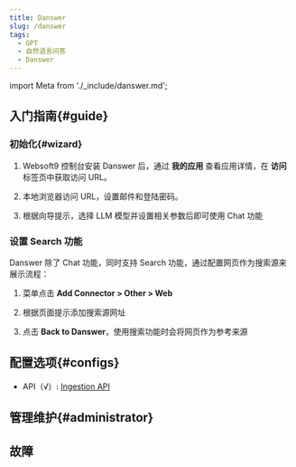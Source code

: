 ```yaml
---
title: Danswer
slug: /danswer
tags:
  - GPT
  - 自然语言问答
  - Danswer
---
```


import Meta from './_include/danswer.md';

<Meta name="meta" />

## 入门指南{#guide}

### 初始化{#wizard}

1. Websoft9 控制台安装 Danswer 后，通过 **我的应用** 查看应用详情，在 **访问** 标签页中获取访问 URL。

2. 本地浏览器访问 URL，设置邮件和登陆密码。

3. 根据向导提示，选择 LLM 模型并设置相关参数后即可使用 Chat 功能

###  设置 Search 功能

Danswer 除了 Chat 功能，同时支持 Search 功能，通过配置网页作为搜索源来展示流程：

1. 菜单点击 **Add Connector > Other > Web**

2. 根据页面提示添加搜索源网址

3. 点击 **Back to Danswer**，使用搜索功能时会将网页作为参考来源

## 配置选项{#configs}

- API（√）: [Ingestion API](https://docs.danswer.dev/backend_apis/ingestion)

## 管理维护{#administrator}

## 故障